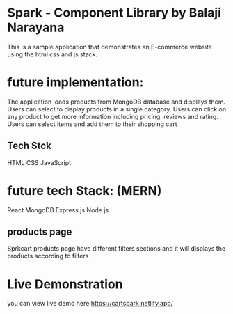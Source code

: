 # Spark - Component Library by Balaji Narayana

This is a sample application that demonstrates an E-commerce website using the html css and js stack.

# future implementation:

The application loads products from MongoDB database and displays them. Users can select to display products in a single category. Users can click on any product to get more information including pricing, reviews and rating. Users can select items and add them to their shopping cart

## Tech Stck

HTML
CSS
JavaScript

# future tech Stack: (MERN)

React
MongoDB
Express.js
Node.js

## products page

Sprkcart products page have different filters sections and it will displays the products according to filters

# Live Demonstration

you can view live demo here:https://cartspark.netlify.app/

